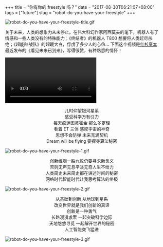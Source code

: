 +++
title = "你有你的 freestyle 吗？"
date = "2017-08-30T06:21:07+08:00"
tags = ["future"]
slug = "robot-do-you-have-your-freestyle"
+++

![robot-do-you-have-your-freestyle-title.gif](/images/robot-do-you-have-your-freestyle-title.gif "大白")

关于未来，人类的想象力从未停止。在伟大科幻作家阿西莫夫的笔下，机器人有了情感和一些人类没有的特殊能力；《终结者》的机器人 T800 想要将人类赶尽杀绝；《超能陆战队》的超暖大白，俘虏了多少人的心😘... 下面这个视频是[红杉资本](https://www.sequoiacap.com/china/)最近发布的《看见未来已到来》，写得很赞，有种熟悉的情怀！

![robot-do-you-have-your-freestyle.mp4](/videos/robot-do-you-have-your-freestyle.mp4)

<p style="text-align:center">儿时仰望银河星系<br>
感受科学万有引力<br>
每天痴迷图灵霍金 那么多定理<br>
看着 ET 三体 感叹宇宙的神奇<br>
思想不会防弹 未来充满契机<br>
Dream will be flying 要探寻算法秘密</p>

![robot-do-you-have-your-freestyle-1.gif](/images/robot-do-you-have-your-freestyle-1.gif)

<p style="text-align:center">创新维艰一胜九败仍要寻求新含义<br>
否则无声无息平淡无奇人生不给力<br>
人类简史未来简史都在讲述时间的秘密<br>
网络时代智能时代让我思考算法的终极</p>

![robot-do-you-have-your-freestyle-2.gif](/images/robot-do-you-have-your-freestyle-2.gif)

<p style="text-align:center">从基础到创新 从地球到星系<br>
改变世界就是我们创新的真谛<br>
创新是一种勇气<br>
长路漫漫求索 一起突破科学边际<br>
天地悠悠寻觅 一起解开世界的秘密<br>
人工智能突飞猛进</p>

![robot-do-you-have-your-freestyle-3.gif](/images/robot-do-you-have-your-freestyle-3.gif)
